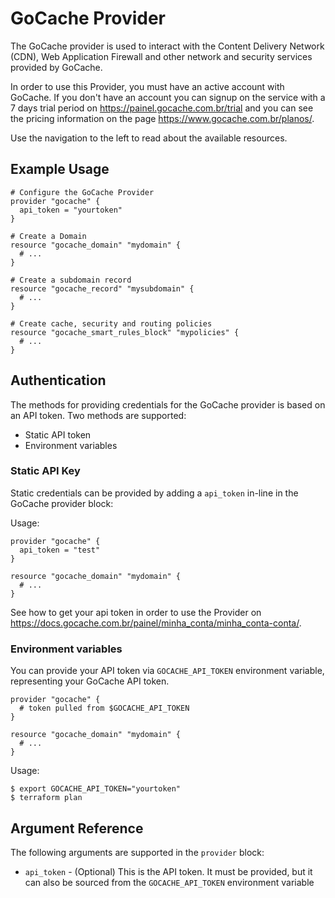 # GoCache Provider

The GoCache provider is used to interact with the Content Delivery Network (CDN), Web Application Firewall and other network and security services provided by GoCache.

In order to use this Provider, you must have an active account with GoCache. If you don't have an account you can signup on the service with a 7 days trial period on https://painel.gocache.com.br/trial and you can see the pricing information on the page https://www.gocache.com.br/planos/.

Use the navigation to the left to read about the available resources.

## Example Usage

```hcl
# Configure the GoCache Provider
provider "gocache" {
  api_token = "yourtoken"
}

# Create a Domain
resource "gocache_domain" "mydomain" {
  # ...
}

# Create a subdomain record
resource "gocache_record" "mysubdomain" {
  # ...
}

# Create cache, security and routing policies
resource "gocache_smart_rules_block" "mypolicies" {
  # ...
}
```

## Authentication

The methods for providing credentials for the GoCache provider is based on an API token. Two methods are supported:

- Static API token
- Environment variables


### Static API Key

Static credentials can be provided by adding a `api_token` in-line in the GoCache provider block:

Usage:

```hcl
provider "gocache" {
  api_token = "test"
}

resource "gocache_domain" "mydomain" {
  # ...
}
```

See how to get your api token in order to use the Provider on https://docs.gocache.com.br/painel/minha_conta/minha_conta-conta/.


### Environment variables

You can provide your API token via `GOCACHE_API_TOKEN` environment variable, representing your GoCache API token.

```hcl
provider "gocache" {
  # token pulled from $GOCACHE_API_TOKEN
}

resource "gocache_domain" "mydomain" {
  # ...
}
```

Usage:

```
$ export GOCACHE_API_TOKEN="yourtoken"
$ terraform plan
```

## Argument Reference

The following arguments are supported in the `provider` block:

* `api_token` - (Optional) This is the API token. It must be provided, but it can also be sourced from the `GOCACHE_API_TOKEN` environment variable